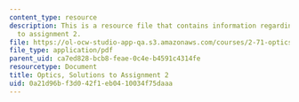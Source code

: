 ```yaml
---
content_type: resource
description: This is a resource file that contains information regarding optics, solutions
  to assignment 2.
file: https://ol-ocw-studio-app-qa.s3.amazonaws.com/courses/2-71-optics-spring-2014/0a21d96bf3d042f1eb0410034f75daaa_MIT2_71S14_HW_2_sols.pdf
file_type: application/pdf
parent_uid: ca7ed828-bcb8-feae-0c4e-b4591c4314fe
resourcetype: Document
title: Optics, Solutions to Assignment 2
uid: 0a21d96b-f3d0-42f1-eb04-10034f75daaa
---
```

